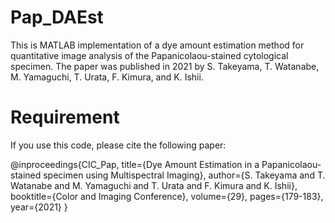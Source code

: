 # Pap_DAEst
This is MATLAB implementation of a dye amount estimation method for quantitative image analysis of the Papanicolaou-stained cytological specimen. The paper was published in 2021 by S. Takeyama, T. Watanabe, M. Yamaguchi, T. Urata, F. Kimura, and K. Ishii.

# Requirement
If you use this code, please cite the following paper:

@inproceedings{CIC_Pap,
  title={Dye Amount Estimation in a Papanicolaou-stained specimen using Multispectral Imaging},
  author={S. Takeyama and T. Watanabe and M. Yamaguchi and T. Urata and F. Kimura and K. Ishii},
  booktitle={Color and Imaging Conference},
  volume={29},
  pages={179-183},
  year={2021}
}

